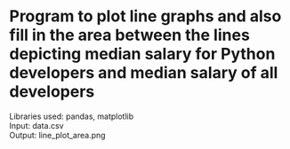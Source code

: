 # Program to plot line graphs and also fill in the area between the lines depicting median salary for Python developers and median salary of all developers

Libraries used: pandas, matplotlib<br />
Input: data.csv<br />
Output: line_plot_area.png<br />
